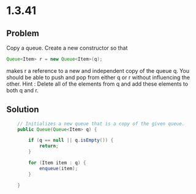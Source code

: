 # 1.3.41

## Problem
Copy a queue. Create a new constructor so that
````java
Queue<Item> r = new Queue<Item>(q);
````
makes r a reference to a new and independent copy of the queue q. You should be able to push and pop from either q or r without influencing the other. Hint : Delete all of the elements from q and add these elements to both q and r.

## Solution
````java
    // Initializes a new queue that is a copy of the given queue.
    public Queue(Queue<Item> q) {

        if (q == null || q.isEmpty()) {
            return; 
        }

        for (Item item : q) {
            enqueue(item);
        }

    }
````